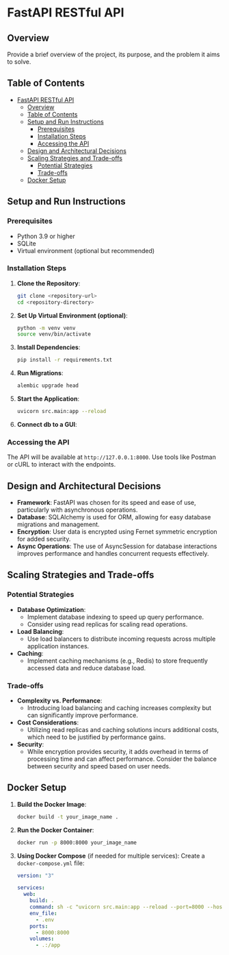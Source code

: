 # FastAPI RESTful API

## Overview

Provide a brief overview of the project, its purpose, and the problem it aims to solve.

## Table of Contents

- [FastAPI RESTful API](#fastapi-restful-api)
  - [Overview](#overview)
  - [Table of Contents](#table-of-contents)
  - [Setup and Run Instructions](#setup-and-run-instructions)
    - [Prerequisites](#prerequisites)
    - [Installation Steps](#installation-steps)
    - [Accessing the API](#accessing-the-api)
  - [Design and Architectural Decisions](#design-and-architectural-decisions)
  - [Scaling Strategies and Trade-offs](#scaling-strategies-and-trade-offs)
    - [Potential Strategies](#potential-strategies)
    - [Trade-offs](#trade-offs)
  - [Docker Setup](#docker-setup)

## Setup and Run Instructions

### Prerequisites

- Python 3.9 or higher
- SQLite
- Virtual environment (optional but recommended)

### Installation Steps

1. **Clone the Repository**:

   ```bash
   git clone <repository-url>
   cd <repository-directory>
   ```

2. **Set Up Virtual Environment (optional)**:

   ```bash
   python -m venv venv
   source venv/bin/activate
   ```

3. **Install Dependencies**:

   ```bash
   pip install -r requirements.txt
   ```

4. **Run Migrations**:

   ```bash
   alembic upgrade head
   ```

5. **Start the Application**:

   ```bash
   uvicorn src.main:app --reload
   ```

6. **Connect db to a GUI**:

### Accessing the API

The API will be available at `http://127.0.0.1:8000`. Use tools like Postman or cURL to interact with the endpoints.

## Design and Architectural Decisions

- **Framework**: FastAPI was chosen for its speed and ease of use, particularly with asynchronous operations.
- **Database**: SQLAlchemy is used for ORM, allowing for easy database migrations and management.
- **Encryption**: User data is encrypted using Fernet symmetric encryption for added security.
- **Async Operations**: The use of AsyncSession for database interactions improves performance and handles concurrent requests effectively.

## Scaling Strategies and Trade-offs

### Potential Strategies

- **Database Optimization**:
  - Implement database indexing to speed up query performance.
  - Consider using read replicas for scaling read operations.
- **Load Balancing**:
  - Use load balancers to distribute incoming requests across multiple application instances.
- **Caching**:
  - Implement caching mechanisms (e.g., Redis) to store frequently accessed data and reduce database load.

### Trade-offs

- **Complexity vs. Performance**:
  - Introducing load balancing and caching increases complexity but can significantly improve performance.
- **Cost Considerations**:
  - Utilizing read replicas and caching solutions incurs additional costs, which need to be justified by performance gains.
- **Security**:
  - While encryption provides security, it adds overhead in terms of processing time and can affect performance. Consider the balance between security and speed based on user needs.

## Docker Setup

1. **Build the Docker Image**:

   ```bash
   docker build -t your_image_name .
   ```

2. **Run the Docker Container**:

   ```bash
   docker run -p 8000:8000 your_image_name
   ```

3. **Using Docker Compose** (if needed for multiple services):
   Create a `docker-compose.yml` file:

   ```yaml
   version: "3"

   services:
     web:
       build: .
       command: sh -c "uvicorn src.main:app --reload --port=8000 --host=0.0.0.0"
       env_file:
         - .env
       ports:
         - 8000:8000
       volumes:
         - .:/app
   ```
